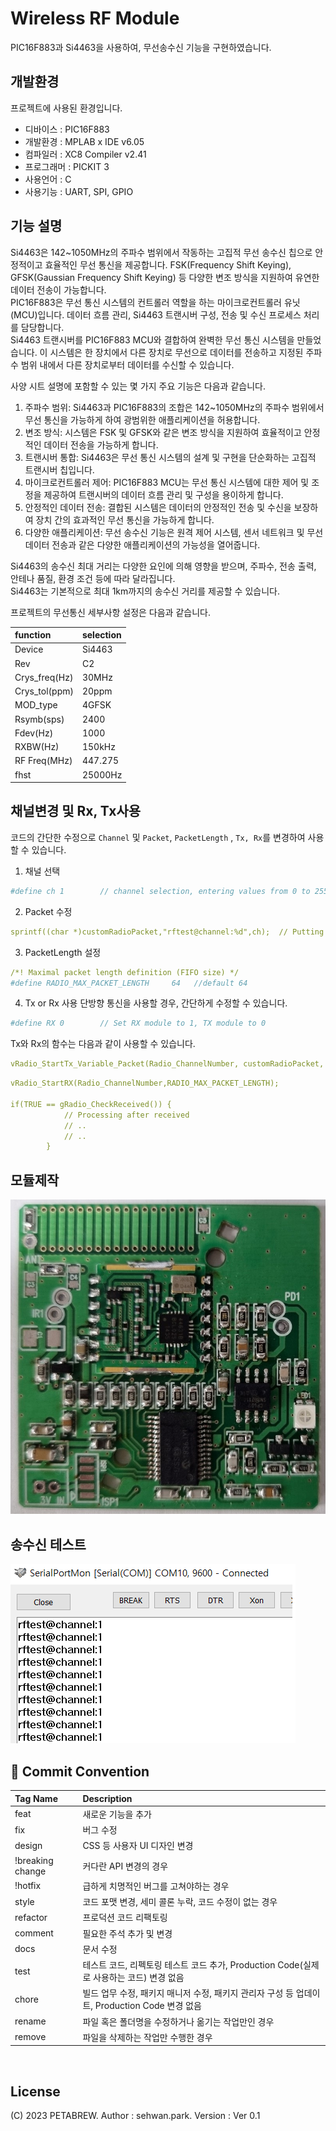 # Wireless RF Module
PIC16F883과 Si4463을 사용하여, 무선송수신 기능을 구현하였습니다.

## 개발환경

프로젝트에 사용된 환경입니다.
- 디바이스 : PIC16F883
- 개발환경 : MPLAB x IDE v6.05
- 컴파일러 : XC8 Compiler v2.41
- 프로그래머 : PICKIT 3
- 사용언어 : C
- 사용기능 : UART, SPI, GPIO


## 기능 설명

Si4463은 142~1050MHz의 주파수 범위에서 작동하는 고집적 무선 송수신 칩으로 안정적이고 효율적인 무선 통신을 제공합니다. FSK(Frequency Shift Keying), GFSK(Gaussian Frequency Shift Keying) 등 다양한 변조 방식을 지원하여 유연한 데이터 전송이 가능합니다.<br>
PIC16F883은 무선 통신 시스템의 컨트롤러 역할을 하는 마이크로컨트롤러 유닛(MCU)입니다. 데이터 흐름 관리, Si4463 트랜시버 구성, 전송 및 수신 프로세스 처리를 담당합니다.<br>
Si4463 트랜시버를 PIC16F883 MCU와 결합하여 완벽한 무선 통신 시스템을 만들었습니다. 이 시스템은 한 장치에서 다른 장치로 무선으로 데이터를 전송하고 지정된 주파수 범위 내에서 다른 장치로부터 데이터를 수신할 수 있습니다.<br>

사양 시트 설명에 포함할 수 있는 몇 가지 주요 기능은 다음과 같습니다.
1. 주파수 범위: Si4463과 PIC16F883의 조합은 142~1050MHz의 주파수 범위에서 무선 통신을 가능하게 하여 광범위한 애플리케이션을 허용합니다.<br>
2. 변조 방식: 시스템은 FSK 및 GFSK와 같은 변조 방식을 지원하여 효율적이고 안정적인 데이터 전송을 가능하게 합니다.<br>
3. 트랜시버 통합: Si4463은 무선 통신 시스템의 설계 및 구현을 단순화하는 고집적 트랜시버 칩입니다.<br>
4. 마이크로컨트롤러 제어: PIC16F883 MCU는 무선 통신 시스템에 대한 제어 및 조정을 제공하여 트랜시버의 데이터 흐름 관리 및 구성을 용이하게 합니다.<br>
5. 안정적인 데이터 전송: 결합된 시스템은 데이터의 안정적인 전송 및 수신을 보장하여 장치 간의 효과적인 무선 통신을 가능하게 합니다.<br>
6. 다양한 애플리케이션: 무선 송수신 기능은 원격 제어 시스템, 센서 네트워크 및 무선 데이터 전송과 같은 다양한 애플리케이션의 가능성을 열어줍니다.<br>

Si4463의 송수신 최대 거리는 다양한 요인에 의해 영향을 받으며, 주파수, 전송 출력, 안테나 품질, 환경 조건 등에 따라 달라집니다.<br>
Si4463는 기본적으로 최대 1km까지의 송수신 거리를 제공할 수 있습니다.<br>

프로젝트의 무선통신 세부사항 설정은 다음과 같습니다.

**function**|**selection**
:---|:---
Device|Si4463
Rev|C2
Crys_freq(Hz)|30MHz
Crys_tol(ppm)|20ppm
MOD_type|4GFSK
Rsymb(sps)|2400
Fdev(Hz)|1000
RXBW(Hz)|150kHz
RF Freq(MHz)|447.275
fhst|25000Hz


## 채널변경 및 Rx, Tx사용

코드의 간단한 수정으로 `Channel` 및 `Packet`, `PacketLength` , `Tx, Rx`를 변경하여 사용할 수 있습니다.

1. 채널 선택

```yaml
#define ch 1        // channel selection, entering values from 0 to 255 *(channel 256 = channel 0)
```

2. Packet 수정

```yaml
sprintf((char *)customRadioPacket,"rftest@channel:%d",ch);  // Putting Data to Send in Packets
```

3. PacketLength 설정

```yaml
/*! Maximal packet length definition (FIFO size) */ 
#define RADIO_MAX_PACKET_LENGTH     64   //default 64
```

4. Tx or Rx 사용
단방향 통신을 사용할 경우, 간단하게 수정할 수 있습니다.
```yaml
#define RX 0        // Set RX module to 1, TX module to 0
```
Tx와 Rx의 함수는 다음과 같이 사용할 수 있습니다.
```yaml
vRadio_StartTx_Variable_Packet(Radio_ChannelNumber, customRadioPacket, RADIO_MAX_PACKET_LENGTH);    // Send stored packets
```

```yaml
vRadio_StartRX(Radio_ChannelNumber,RADIO_MAX_PACKET_LENGTH);

if(TRUE == gRadio_CheckReceived()) {
            // Processing after received
            // ..
            // ..
        }
```

## 모듈제작

![board](/board.jpg)

## 송수신 테스트

![result](/result.png)

## 🔐 Commit Convention
**Tag Name**|**Description**
:---|:---
feat|새로운 기능을 추가
fix|버그 수정
design|CSS 등 사용자 UI 디자인 변경
!breaking change|커다란 API 변경의 경우
!hotfix|급하게 치명적인 버그를 고쳐야하는 경우
style|코드 포맷 변경, 세미 콜론 누락, 코드 수정이 없는 경우
refactor|프로덕션 코드 리팩토링
comment|필요한 주석 추가 및 변경
docs|문서 수정
test|테스트 코드, 리펙토링 테스트 코드 추가, Production Code(실제로 사용하는 코드) 변경 없음
chore|빌드 업무 수정, 패키지 매니저 수정, 패키지 관리자 구성 등 업데이트, Production Code 변경 없음
rename|파일 혹은 폴더명을 수정하거나 옮기는 작업만인 경우
remove|파일을 삭제하는 작업만 수행한 경우

<br/>

## License
(C) 2023 PETABREW. Author : sehwan.park. Version : Ver 0.1
